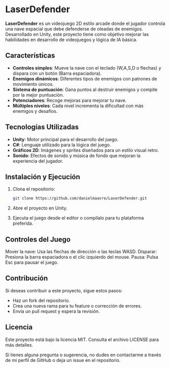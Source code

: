 # LaserDefender

**LaserDefender** es un videojuego 2D estilo arcade donde el jugador controla una nave espacial que debe defenderse de oleadas de enemigos. Desarrollado en Unity, este proyecto tiene como objetivo mejorar las habilidades en desarrollo de videojuegos y lógica de IA básica.

## Características

- **Controles simples**: Mueve la nave con el teclado (W,A,S,D o flechas) y dispara con un botón (Barra espaciadora).
- **Enemigos dinámicos**: Diferentes tipos de enemigos con patrones de movimiento únicos.
- **Sistema de puntuación**: Gana puntos al destruir enemigos y compite por la mejor puntuación.
- **Potenciadores**: Recoge mejoras para mejorar tu nave.
- **Múltiples niveles**: Cada nivel incrementa la dificultad con más enemigos y desafíos.

## Tecnologías Utilizadas

- **Unity**: Motor principal para el desarrollo del juego.
- **C#**: Lenguaje utilizado para la lógica del juego.
- **Gráficos 2D**: Imágenes y sprites diseñados para un estilo visual retro.
- **Sonido**: Efectos de sonido y música de fondo que mejoran la experiencia del jugador.

## Instalación y Ejecución

1. Clona el repositorio:

   ```bash
   git clone https://github.com/danielmaavre/LaserDefender.git

2. Abre el proyecto en Unity.

3. Ejecuta el juego desde el editor o compílalo para tu plataforma preferida.

## Controles del Juego
Mover la nave: Usa las flechas de dirección o las teclas WASD.
Disparar: Presiona la barra espaciadora o el clic izquierdo del mouse.
Pausa: Pulsa Esc para pausar el juego.

## Contribución
Si deseas contribuir a este proyecto, sigue estos pasos:

- Haz un fork del repositorio.
- Crea una nueva rama para tu feature o corrección de errores.
- Envía un pull request y espera la revisión.

## Licencia
Este proyecto está bajo la licencia MIT. Consulta el archivo LICENSE para más detalles.


Si tienes alguna pregunta o sugerencia, no dudes en contactarme a través de mi perfil de GitHub o deja un issue en el repositorio.
